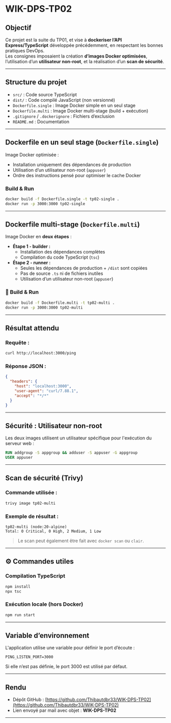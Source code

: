 # WIK-DPS-TP02

##  Objectif

Ce projet est la suite du TP01, et vise à **dockeriser l’API Express/TypeScript** développée précédemment, en respectant les bonnes pratiques DevOps.  
Les consignes imposaient la création **d’images Docker optimisées**, l’utilisation d’un **utilisateur non-root**, et la réalisation d’un **scan de sécurité**.

---

##  Structure du projet

- `src/` : Code source TypeScript
- `dist/` : Code compilé JavaScript (non versionné)
- `Dockerfile.single` : Image Docker simple en un seul stage
- `Dockerfile.multi` : Image Docker multi-stage (build + exécution)
- `.gitignore` / `.dockerignore` : Fichiers d’exclusion
- `README.md` : Documentation

---

##  Dockerfile en un seul stage (`Dockerfile.single`)

Image Docker optimisée :

- Installation uniquement des dépendances de production
- Utilisation d’un utilisateur non-root (`appuser`)
- Ordre des instructions pensé pour optimiser le cache Docker

###  Build & Run

```bash
docker build -f Dockerfile.single -t tp02-single .
docker run -p 3000:3000 tp02-single
```

---

##  Dockerfile multi-stage (`Dockerfile.multi`)

Image Docker en **deux étapes** :

- **Étape 1 - builder :**
  - Installation des dépendances complètes
  - Compilation du code TypeScript (`tsc`)
- **Étape 2 - runner :**
  - Seules les dépendances de production + `/dist` sont copiées
  - Pas de source `.ts` ni de fichiers inutiles
  - Utilisation d’un utilisateur non-root (`appuser`)

### 🔧 Build & Run

```bash
docker build -f Dockerfile.multi -t tp02-multi .
docker run -p 3000:3000 tp02-multi
```

---

##  Résultat attendu

### Requête :

```bash
curl http://localhost:3000/ping
```

### Réponse JSON :

```json
{
  "headers": {
    "host": "localhost:3000",
    "user-agent": "curl/7.88.1",
    "accept": "*/*"
  }
}
```

---

##  Sécurité : Utilisateur non-root

Les deux images utilisent un utilisateur spécifique pour l'exécution du serveur web :

```dockerfile
RUN addgroup -S appgroup && adduser -S appuser -G appgroup
USER appuser
```

---

##  Scan de sécurité (Trivy)

### Commande utilisée :

```bash
trivy image tp02-multi
```

### Exemple de résultat :

```
tp02-multi (node:20-alpine)
Total: 0 Critical, 0 High, 2 Medium, 1 Low
```

> Le scan peut également être fait avec `docker scan` ou `clair`.

---

## ⚙ Commandes utiles

### Compilation TypeScript

```bash
npm install
npx tsc
```

### Exécution locale (hors Docker)

```bash
npm run start
```

---

##  Variable d’environnement

L'application utilise une variable pour définir le port d’écoute :

```env
PING_LISTEN_PORT=3000
```

Si elle n’est pas définie, le port 3000 est utilisé par défaut.

---

##  Rendu

-  Dépôt GitHub : [https://github.com/Thibautdbr33/WIK-DPS-TP02](https://github.com/Thibautdbr33/WIK-DPS-TP02)
-  Lien envoyé par mail avec objet : **WIK-DPS-TP02**

---

